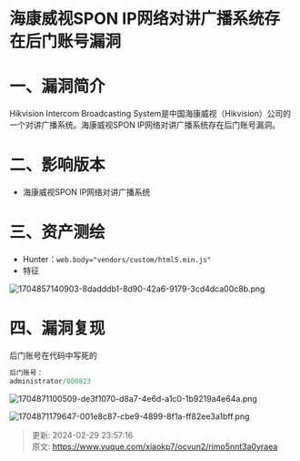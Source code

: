 # 海康威视SPON IP网络对讲广播系统存在后门账号漏洞

# 一、漏洞简介
<font style="color:rgba(0, 0, 0, 0.9);">Hikvision Intercom Broadcasting System是中国海康威视（Hikvision）公司的一个对讲广播系统。海康威视SPON IP网络对讲广播系统存在后门账号漏洞。</font>

# <font style="color:rgba(0, 0, 0, 0.9);">二、影响版本</font>
+ 海康威视SPON IP网络对讲广播系统

# 三、资产测绘
+ Hunter：`web.body="vendors/custom/html5.min.js"`
+ 特征

![1704857140903-8dadddb1-8d90-42a6-9179-3cd4dca00c8b.png](./img/rr6KagZV-W624Z1G/1704857140903-8dadddb1-8d90-42a6-9179-3cd4dca00c8b-592211.png)

# 四、漏洞复现
后门账号在代码中写死的

```java
后门账号：
administrator/800823
```

![1704871100509-de3f1070-d8a7-4e6d-a1c0-1b9219a4e64a.png](./img/rr6KagZV-W624Z1G/1704871100509-de3f1070-d8a7-4e6d-a1c0-1b9219a4e64a-580031.png)

![1704871179647-001e8c87-cbe9-4899-8f1a-ff82ee3a1bff.png](./img/rr6KagZV-W624Z1G/1704871179647-001e8c87-cbe9-4899-8f1a-ff82ee3a1bff-773611.png)



> 更新: 2024-02-29 23:57:16  
> 原文: <https://www.yuque.com/xiaokp7/ocvun2/rimo5nnt3a0yraea>